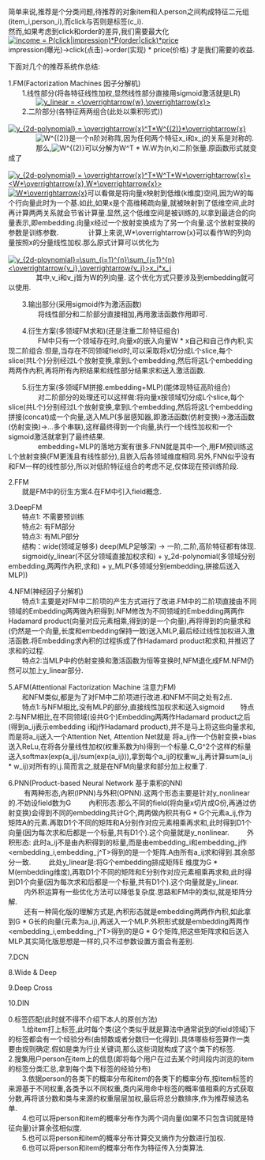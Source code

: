 简单来说,推荐是个分类问题,待推荐的对象item和人person之间构成特征二元组(item_i,person_i),而click与否则是标签(c_i).  
然而,如果考虑到click和order的差异,我们需要最大化  
<a href="https://www.codecogs.com/eqnedit.php?latex=income&space;=&space;P(click|impression)*P(order|click)*price" target="_blank"><img src="https://latex.codecogs.com/gif.latex?income&space;=&space;P(click|impression)*P(order|click)*price" title="income = P(click|impression)*P(order|click)*price" /></a>  
impression(曝光)->click(点击)->order(实现) * price(价格) 才是我们需要的收益.

下面对几个的推荐系统作总结:  


1.FM(Factorization Machines 因子分解机)  
&emsp;&emsp;1.线性部分(将各特征线性加权,显然线性部分直接用sigmoid激活就是LR)  
&emsp;&emsp;&emsp;&emsp;<a href="https://www.codecogs.com/eqnedit.php?latex=y_linear&space;=&space;\sigma(<\overrightarrow{w},\overrightarrow{x}>))" target="_blank"><img src="https://latex.codecogs.com/gif.latex?y_linear&space;=&space;<\overrightarrow{w},\overrightarrow{x}>" title="y_linear = <\overrightarrow{w},\overrightarrow{x}>" /></a>  
&emsp;&emsp;2.二阶部分(各特征两两组合(此处以乘积形式))  
&emsp;&emsp;&emsp;&emsp;<a href="https://www.codecogs.com/eqnedit.php?latex=y_{2d-polynomial}&space;=&space;\overrightarrow{x}^T*W^{(2)}*\overrightarrow{x}" target="_blank"><img src="https://latex.codecogs.com/gif.latex?y_{2d-polynomial}&space;=&space;\overrightarrow{x}^T*W^{(2)}*\overrightarrow{x}" title="y_{2d-polynomial} = \overrightarrow{x}^T*W^{(2)}*\overrightarrow{x}" /></a>  
&emsp;&emsp;&emsp;&emsp;<img src="https://latex.codecogs.com/gif.latex?W^{(2)}" title="W^{(2)}" /></a>是一个n阶对称阵,因为任何两个特征x_i和x_j的关系是对称的.  
&emsp;&emsp;&emsp;&emsp;那么,<img src="https://latex.codecogs.com/gif.latex?W^{(2)}" title="W^{(2)}" /></a>可以分解为W^T * W.W为(n,k)二阶张量.原函数形式就变成了  
&emsp;&emsp;&emsp;&emsp;<a href="https://www.codecogs.com/eqnedit.php?latex=y_{2d-polynomial}&space;=&space;\overrightarrow{x}^T*W^T*W*\overrightarrow{x}=<W*\overrightarrow{x},W*\overrightarrow{x}>" target="_blank"><img src="https://latex.codecogs.com/gif.latex?y_{2d-polynomial}&space;=&space;\overrightarrow{x}^T*W^T*W*\overrightarrow{x}=<W*\overrightarrow{x},W*\overrightarrow{x}>" title="y_{2d-polynomial} = \overrightarrow{x}^T*W^T*W*\overrightarrow{x}=<W*\overrightarrow{x},W*\overrightarrow{x}>" /></a>  
<a href="https://www.codecogs.com/eqnedit.php?latex=W*\overrightarrow{x}" target="_blank"><img src="https://latex.codecogs.com/gif.latex?W*\overrightarrow{x}" title="W*\overrightarrow{x}" /></a>可以看做是将向量x映射到低维(k维度)空间,因为W的每个行向量此时为一个基.如此,如果x是个高维稀疏向量,就被映射到了低维空间,此时再计算两两关系就会节省计算量.显然,这个低维空间是被训练的,以拿到最适合的向量表示,即embedding.向量x经过一个放射变换成为了另一个向量.这个放射变换的参数是训练参数.
&emsp;&emsp;&emsp;&emsp;计算上来说,W*\overrightarrow{x}可以看作W的列向量按照x的分量线性加权.那么原式计算可以优化为  
&emsp;&emsp;&emsp;&emsp;<a href="https://www.codecogs.com/eqnedit.php?latex=y_{2d-ploynomial}=\sum_{i=1}^{n}\sum_{j=1}^{n}<\overrightarrow{v_i},\overrightarrow{v_j}>x_i*x_j" target="_blank"><img src="https://latex.codecogs.com/gif.latex?y_{2d-ploynomial}=\sum_{i=1}^{n}\sum_{j=1}^{n}<\overrightarrow{v_i},\overrightarrow{v_j}>x_i*x_j" title="y_{2d-ploynomial}=\sum_{i=1}^{n}\sum_{j=1}^{n}<\overrightarrow{v_i},\overrightarrow{v_j}>x_i*x_j" /></a>  
&emsp;&emsp;&emsp;&emsp;其中,v_i和v_j皆为W的列向量.  这个优化方式只要涉及到embedding就可以使用.

&emsp;&emsp;3.输出部分(采用sigmoid作为激活函数)  
&emsp;&emsp;&emsp;&emsp;  将线性部分和二阶部分直接相加,再用激活函数作用即可.  

&emsp;&emsp;4.衍生方案(多领域FM求和)(还是注重二阶特征组合)  
&emsp;&emsp;&emsp;&emsp; FM中只有一个领域存在时,向量x的嵌入向量W * x自己和自己作內积,实现二阶组合.但是,当存在不同领域field时,可以采取将x切分成L个slice,每个slice(共L个)分别经过L个放射变换,拿到L个embedding,然后将这L个embedding两两作內积,再将所有內积结果和线性部分结果求和送入激活函数.  

&emsp;&emsp;5.衍生方案(多领域FM拼接.embedding+MLP)(能体现特征高阶组合)
&emsp;&emsp;&emsp;&emsp;  对二阶部分的处理还可以这样做:将向量x按领域切分成L个slice,每个slice(共L个)分别经过L个放射变换,拿到L个embedding,然后将这L个embedding拼接(concat)成一个向量,送入MLP(多层感知器,即激活函数(仿射变换)->激活函数(仿射变换)->...多个串联),这样最终得到一个向量,执行一个线性加权和一个sigmoid激活就拿到了最终结果.  
&emsp;&emsp;&emsp;&emsp; embedding+MLP的落地方案有很多.FNN就是其中一个,用FM预训练这L个放射变换(FM更浅且有线性部分),且嵌入后各领域维度相同.另外,FNN似乎没有和FM一样的线性部分,所以对低阶特征组合的考虑不足,仅体现在预训练阶段.


2.FFM  
&emsp;&emsp;就是FM中的衍生方案4.在FM中引入field概念.



3.DeepFM  
&emsp;&emsp;特点1: 不需要预训练  
&emsp;&emsp;特点2: 有FM部分  
&emsp;&emsp;特点3: 有MLP部分  
&emsp;&emsp;结构：wide(领域足够多) deep(MLP足够深) -> 一阶,二阶,高阶特征都有体现.  
&emsp;&emsp;sigmoid(y_linear(不区分领域直接加权求和) + y_2d-polynomial(多领域分别embedding,两两作內积,求和) + y_MLP(多领域分别embedding,拼接后送入MLP))  

4.NFM(神经因子分解机)  
&emsp;&emsp;特点1:主要是对FM中二阶项的产生方式进行了改进.FM中的二阶项直接由不同领域的Embedding两两做內积得到.NFM修改为不同领域的Embedding两两作Hadamard product(向量对应元素相乘,得到的是一个向量),再将得到的向量求和(仍然是一个向量,长度和embedding保持一致)送入MLP,最后经过线性加权进入激活函数.将Embedding求內积的过程拆成了作Hadamard product和求和,并推迟了求和的过程.  
&emsp;&emsp;特点2:当MLP中的仿射变换和激活函数为恒等变换时,NFM退化成FM.NFM仍然可以加上y_linear部分.  

5.AFM(Attentional Factorization Machine 注意力FM)  
&emsp;&emsp;和NFM类似,都是为了对FM中二阶项进行改进.和NFM不同之处有2点.  
&emsp;&emsp;特点1:与NFM相比,没有MLP的部分,直接线性加权求和送入sigmoid
&emsp;&emsp;特点2:与NFM相比,在不同领域(设共G个)Embedding两两作Hadamard product之后(得到a_ij表示embedding i和j作Hadamard product),并不是马上将这些向量求和,而是将a_ij送入一个Attention Net, Attention Net就是 将a_ij作一个仿射变换+bias送入ReLu,在将各分量线性加权(权重系数为h)得到一个标量.C_G^2个这样的标量送入softmax(exp(a_ij)/sum(exp(a_ij))),拿到每个a_ij的权重w_ij,再计算sum(a_ij * w_ij)对所有的i,j.简而言之,就是在NFM向量求和部分加上权重了.  

6.PNN(Product-based Neural Network 基于乘积的NN)  
&emsp;&emsp;  有两种形态,內积(IPNN)与外积(OPNN).这两个形态主要是针对y_nonlinear的.不妨设field数为G
&emsp;&emsp;  內积形态:那么不同的field(将向量x切片成G份,再通过仿射变换)会得到不同的embedding共计G个,两两做內积共有G * G个元素a_ij,作为矩阵A的元素.再取D1个不同的矩阵和A分别作对应元素相乘再求和,此时得到D1个向量(因为每次求和后都是一个标量,共有D1个).这个向量就是y_nonlinear.
&emsp;&emsp;  外积形态: 此时a_ij不是由內积得到的标量,而是由embedding_i和embedding_j作 <embedding_i,embedding_j^T>得到的是一个矩阵.A由所有a_ij求和得到.其余部分一致. 
&emsp;&emsp;  此处y_linear是:将G个embedding排成矩阵E 维度为G * M(embedding维度),再取D1个不同的矩阵和E分别作对应元素相乘再求和,此时得到D1个向量(因为每次求和后都是一个标量,共有D1个).这个向量就是y_linear.  
&emsp;&emsp;  内外积运算有一些优化方法可以降低复杂度.思路和FM中的类似,就是矩阵分解.  
&emsp;&emsp;  还有一种简化版的理解方式是,內积形态就是embedding两两作內积,如此拿到G * G长的向量(元素为a_ij),再送入一个MLP.外积形式就是embedding两两作<embedding_i,embedding_j^T>得到的是G * G个矩阵,把这些矩阵求和后送入MLP.其实简化版思想是一样的,只不过参数设置方面会有差别.  

7.DCN  

8.Wide & Deep  

9.Deep Cross  

10.DIN  



0.标签匹配(此时就不得不介绍下本人的原创方法)  
&emsp;&emsp;1.给item打上标签,此时每个类(这个类似乎就是算法中通常说到的field领域)下的标签都会有一个经验分布(由频数或者分数归一化得到).具体哪些标签算作一类要由规则确定.假如是类为行业关键词,那么这些词就构成了这个类下的标签.
&emsp;&emsp;2.搜集用户person在item上的信息(即将每个用户在过去某个时间段内浏览的item的标签分类汇总,拿到每个类下标签的经验分布)  
&emsp;&emsp;3.依据person的各类下的概率分布和item的各类下的概率分布,按item标签的来源基于不同权重,各类予以不同权重,类内采用命中标签的概率值相乘的方式获取分数,再将该分数和类与来源的权重层层加权,最后将总分数排序,作为推荐候选名单.  
&emsp;&emsp;4.也可以将person和item的概率分布作为两个词向量(如果不只包含词就是特征向量)计算余弦相似度.  
&emsp;&emsp;5.也可以将person和item的概率分布计算交叉熵作为分数进行加权.  
&emsp;&emsp;6.也可以将person和item的概率分布作为特征传入分类算法.  





